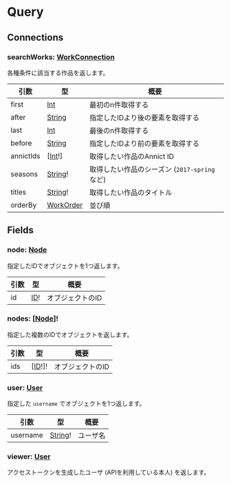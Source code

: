 # Query

## Connections

### searchWorks: [WorkConnection](./objects/work-connection.md)

各種条件に該当する作品を返します。

| 引数 | 型 | 概要 |
| --- | --- | --- |
| first | [Int](./scalars/int.md) | 最初のn件取得する |
| after | [String](./scalars/string.md) | 指定したIDより後の要素を取得する |
| last | [Int](./scalars/int.md) | 最後のn件取得する |
| before | [String](./scalars/string.md) | 指定したIDより前の要素を取得する |
| annictIds | [[Int](./scalars/int.md)!] | 取得したい作品のAnnict ID |
| seasons | [String](./scalars/string.md)! | 取得したい作品のシーズン (`2017-spring` など) |
| titles | [String](./scalars/string.md)! | 取得したい作品のタイトル |
| orderBy | [WorkOrder](./input-objects/work-order.md) | 並び順 |


## Fields

### node: [Node](./interfaces/node.md)

指定したIDでオブジェクトを1つ返します。

| 引数 | 型 | 概要 |
| --- | --- | --- |
| id | [ID](./scalars/id.md)! | オブジェクトのID |


### nodes: [[Node](./interfaces/node.md)]!

指定した複数のIDでオブジェクトを返します。

| 引数 | 型 | 概要 |
| --- | --- | --- |
| ids | [[ID](./scalars/id.md)!]! | オブジェクトのID |


### user: [User](./objects/user.md)

指定した `username` でオブジェクトを1つ返します。

| 引数 | 型 | 概要 |
| --- | --- | --- |
| username | [String](./scalars/string.md)! | ユーザ名 |


### viewer: [User](./objects/user.md)

アクセストークンを生成したユーザ (APIを利用している本人) を返します。
